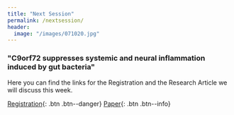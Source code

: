 ```yaml
---
title: "Next Session"
permalink: /nextsession/
header:
  image: "/images/071020.jpg"
---
```

### "C9orf72 suppresses systemic and neural inflammation induced by gut bacteria"

Here you can find the links for the Registration and the Research Article we will discuss this week.

[Registration](https://forms.gle/YXnXQv4HHgbuVBku8){: .btn .btn--danger}
[Paper](https://publicjournalclub.github.io/pdf/100720_BurberryA.pdf){: .btn .btn--info}
